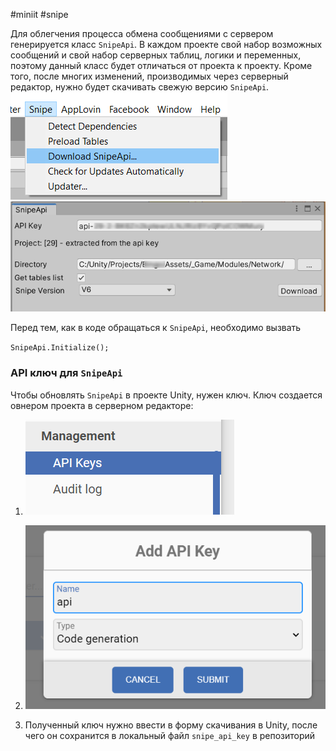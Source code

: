 #miniit #snipe 

Для облегчения процесса обмена сообщениями с сервером генерируется класс `SnipeApi`. В каждом проекте свой набор возможных сообщений и свой набор серверных таблиц, логики и переменных, поэтому данный класс будет отличаться от проекта к проекту. Кроме того, после многих изменений, производимых через серверный редактор, нужно будет скачивать свежую версию `SnipeApi`.
![](assets/pasted%20image%200.png)
![](assets/pasted%20image%201.png)

Перед тем, как в коде обращаться к `SnipeApi`, необходимо вызвать

`SnipeApi.Initialize();`

### API ключ для `SnipeApi`

Чтобы обновлять `SnipeApi` в проекте Unity, нужен ключ. Ключ создается овнером проекта в серверном редакторе:

1. 
    ![](assets/pasted%20image%202.png)
2. 
    ![](assets/pasted%20image%203.png)
    
3. Полученный ключ нужно ввести в форму скачивания в Unity, после чего он сохранится в локальный файл `snipe_api_key` в репозиторий